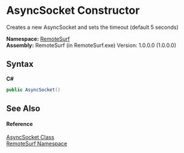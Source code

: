 # AsyncSocket Constructor 
 

Creates a new AsyncSocket and sets the timeout (default 5 seconds)

**Namespace:**&nbsp;<a href="N_RemoteSurf">RemoteSurf</a><br />**Assembly:**&nbsp;RemoteSurf (in RemoteSurf.exe) Version: 1.0.0.0 (1.0.0.0)

## Syntax

**C#**<br />
``` C#
public AsyncSocket()
```


## See Also


#### Reference
<a href="T_RemoteSurf_AsyncSocket">AsyncSocket Class</a><br /><a href="N_RemoteSurf">RemoteSurf Namespace</a><br />